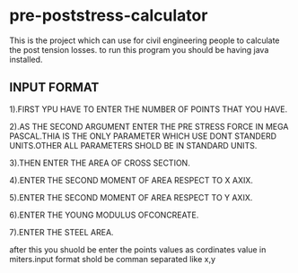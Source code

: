 # pre-poststress-calculator
This is the project which can use for civil engineering people to calculate the post tension losses.
to run this program you should be having java installed.

INPUT FORMAT
-------------------
1).FIRST YPU HAVE TO ENTER THE NUMBER OF POINTS THAT YOU HAVE.

2).AS THE SECOND ARGUMENT ENTER THE PRE STRESS FORCE IN MEGA PASCAL.THIA IS THE ONLY PARAMETER WHICH USE DONT STANDERD UNITS.OTHER ALL PARAMETERS SHOLD BE IN STANDARD  UNITS.

3).THEN ENTER THE AREA OF CROSS SECTION.

4).ENTER THE SECOND MOMENT OF AREA RESPECT TO X AXIX.

5).ENTER THE SECOND MOMENT OF AREA RESPECT TO Y AXIX.

6).ENTER THE YOUNG MODULUS OFCONCREATE.

7).ENTER THE STEEL AREA.

after this you shuold be enter the points values as cordinates value in miters.input format shold be comman separated like x,y
